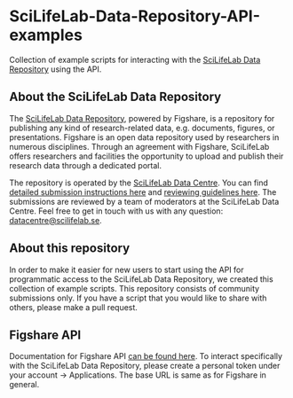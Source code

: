 # SciLifeLab-Data-Repository-API-examples
Collection of example scripts for interacting with the [SciLifeLab Data Repository](https://scilifelab.figshare.com) using the API.

## About the SciLifeLab Data Repository

The [SciLifeLab Data Repository](https://scilifelab.figshare.com), powered by Figshare, is a repository for publishing any kind of research-related data, e.g. documents, figures, or presentations. Figshare is an open data repository used by researchers in numerous disciplines. Through an agreement with Figshare, SciLifeLab offers researchers and facilities the opportunity to upload and publish their research data through a dedicated portal. 

The repository is operated by the [SciLifeLab Data Centre](https://scilifelab/data/). You can find [detailed submission instructions here](https://www.scilifelab.se/data/repository/submission/) and [reviewing guidelines here](https://www.scilifelab.se/data/repository/review/). The submissions are reviewed by a team of moderators at the SciLifeLab Data Centre. Feel free to get in touch with us with any question: datacentre@scilifelab.se.

## About this repository

In order to make it easier for new users to start using the API for programmatic access to the SciLifeLab Data Repository, we created this collection of example scripts. This repository consists of community submissions only. If you have a script that you would like to share with others, please make a pull request.

## Figshare API

Documentation for Figshare API [can be found here](https://docs.figshare.com/#!/articles/articles_list). To interact specifically with the SciLifeLab Data Repository, please create a personal token under your account -> Applications. The base URL is same as for Figshare in general.
